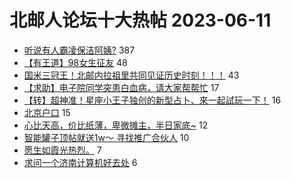 # 北邮人论坛十大热帖 2023-06-11

- [听说有人霸凌保洁阿姨?](https://bbs.byr.cn/article/Talking/6391211) 387
- [【有王道】98女生征友](https://bbs.byr.cn/article/Friends/2040942) 48
- [国米三冠王！北邮内拉祖里共同见证历史时刻！！！](https://bbs.byr.cn/article/Football/809828497) 43
- [【求助】电子院同学突患白血病，请大家帮帮忙](https://bbs.byr.cn/article/Feeling/3200762) 17
- [【转】超神准！星座小王子独创的新型占卜、來一起試玩一下！](https://bbs.byr.cn/article/Constellations/326533) 16
- [北京户口](https://bbs.byr.cn/article/Job/2192513) 15
- [心比天高，价比纸薄，卑微摊主，半日家底~](https://bbs.byr.cn/article/Picture/3343194) 12
- [智能罐子顶帖就送1w～ 寻找推广合伙人](https://bbs.byr.cn/article/Entrepreneurship/29094) 10
- [愿生如霞光热烈。](https://bbs.byr.cn/article/Photo/275755) 7
- [求问一个济南计算机好去处](https://bbs.byr.cn/article/Shandong/423933) 6


